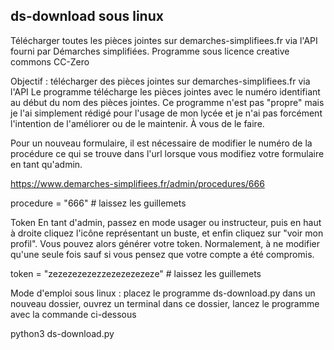 ## ds-download sous linux
Télécharger toutes les pièces jointes sur demarches-simplifiees.fr via l'API fourni par Démarches simplifiées. 
Programme sous licence creative commons CC-Zero       


Objectif : télécharger des pièces jointes sur demarches-simplifiees.fr via l'API
Le programme télécharge les pièces jointes avec le numéro identifiant au début
du nom des pièces jointes.
Ce programme n'est pas "propre" mais je l'ai simplement rédigé pour l'usage de
mon lycée et je n'ai pas forcément l'intention de l'améliorer ou de le maintenir. 
À vous de le faire.

Pour un nouveau formulaire, il est nécessaire de modifier
le numéro de la procédure ce qui se trouve dans l'url
lorsque vous modifiez votre formulaire en tant qu'admin.

https://www.demarches-simplifiees.fr/admin/procedures/666

procedure = "666"                     # laissez les guillemets

Token
En tant d'admin, passez en mode usager ou instructeur, puis
en haut à droite cliquez l'icône représentant un buste, et enfin
cliquez sur "voir mon profil". Vous pouvez alors générer votre
token. Normalement, à ne modifier qu'une seule fois sauf si vous
pensez que votre compte a été compromis.

token = "zezezezezezzezezezezeze"      # laissez les guillemets

Mode d'emploi sous linux : placez le programme ds-download.py dans un nouveau 
dossier, ouvrez un terminal dans ce dossier, lancez le programme avec la commande
ci-dessous    

python3 ds-download.py
